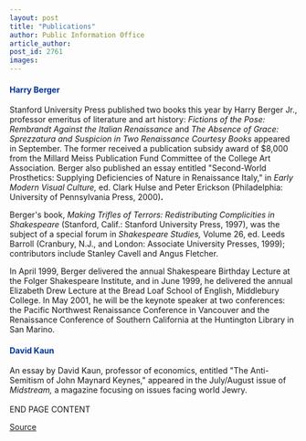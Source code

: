 ```yaml
---
layout: post
title: "Publications"
author: Public Information Office
article_author: 
post_id: 2761
images:
---
```


<h4>
  <font color="#003399">Harry Berger</font>
</h4>
<p>
  Stanford University Press published two books this year by Harry Berger Jr., professor emeritus of literature and art history: <i>Fictions of the Pose: Rembrandt Against the Italian Renaissance</i> and <i>The Absence of Grace: Sprezzatura and Suspicion in Two Renaissance Courtesy Books</i> appeared in September. The former received a publication subsidy award of $8,000 from the Millard Meiss Publication Fund Committee of the College Art Association<i>.</i> Berger also published an essay entitled "Second-World Prosthetics: Supplying Deficiencies of Nature in Renaissance Italy," in <i>Early Modern Visual Culture,</i> ed. Clark Hulse and Peter Erickson (Philadelphia: University of Pennsylvania Press, 2000)<b>.</b>
</p>
<p>
  Berger's book, <i>Making Trifles of Terrors: Redistributing Complicities in Shakespeare</i> (Stanford, Calif.: Stanford University Press, 1997), was the subject of a special forum in <i>Shakespeare Studies,</i> Volume 26, ed. Leeds Barroll (Cranbury, N.J., and London: Associate University Presses, 1999); contributors include Stanley Cavell and Angus Fletcher.
</p>
<p>
  In April 1999, Berger delivered the annual Shakespeare Birthday Lecture at the Folger Shakespeare Institute, and in June 1999, he delivered the annual Elizabeth Drew Lecture at the Bread Loaf School of English, Middlebury College. In May 2001, he will be the keynote speaker at two conferences: the Pacific Northwest Renaissance Conference in Vancouver and the Renaissance Conference of Southern California at the Huntington Library in San Marino.
</p>
<h4>
  <font color="#003399">David Kaun</font>
</h4>
<p>
  An essay by David Kaun, professor of economics, entitled "The Anti-Semitism of John Maynard Keynes," appeared in the July/August issue of <i>Midstream,</i> a magazine focusing on issues facing world Jewry.<br>
  <br>
  END PAGE CONTENT
</p>
<p><a href="http://www1.ucsc.edu/currents/00-01/11-20/pubs.html" title="Permalink to pubs">Source</a></p>
